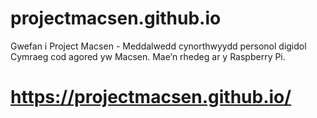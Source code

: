 projectmacsen.github.io
=======================

Gwefan i Project Macsen - Meddalwedd cynorthwyydd personol digidol Cymraeg cod agored yw Macsen. Mae’n rhedeg ar y Raspberry Pi.

# https://projectmacsen.github.io/


